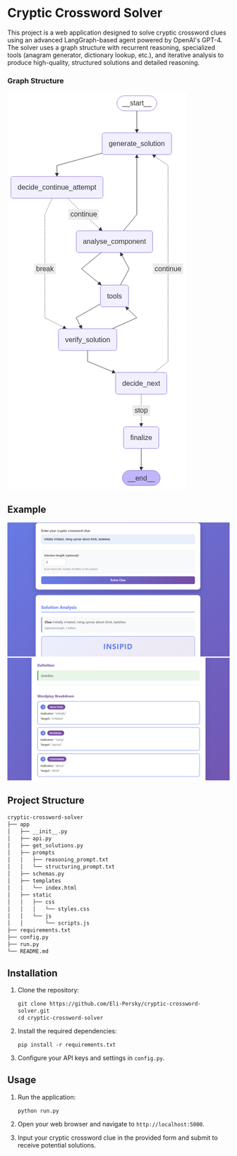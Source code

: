 # Cryptic Crossword Solver

This project is a web application designed to solve cryptic crossword clues using an advanced LangGraph-based agent powered by OpenAI's GPT-4. The solver uses a graph structure with recurrent reasoning, specialized tools (anagram generator, dictionary lookup, etc.), and iterative analysis to produce high-quality, structured solutions and detailed reasoning.

### Graph Structure
![LangGraph Structure](graph.png)

## Example

![example screenshot 1](https://github.com/Eli-Persky/cryptic-crossword-solver/blob/main/screenshot1.png)
![example screenshot 2](https://github.com/Eli-Persky/cryptic-crossword-solver/blob/main/screenshot2.png)

## Project Structure

```
cryptic-crossword-solver
├── app
│   ├── __init__.py
│   ├── api.py
│   ├── get_solutions.py
│   ├── prompts
│   │   ├── reasoning_prompt.txt
│   │   └── structuring_prompt.txt
│   ├── schemas.py
│   ├── templates
│   │   └── index.html
│   ├── static
│   │   ├── css
│   │   │   └── styles.css
│   │   └── js
│   │       └── scripts.js
├── requirements.txt
├── config.py
├── run.py
└── README.md
```

## Installation

1. Clone the repository:
   ```
   git clone https://github.com/Eli-Persky/cryptic-crossword-solver.git
   cd cryptic-crossword-solver
   ```

2. Install the required dependencies:
   ```
   pip install -r requirements.txt
   ```

3. Configure your API keys and settings in `config.py`.

## Usage

1. Run the application:
   ```
   python run.py
   ```

2. Open your web browser and navigate to `http://localhost:5000`.

3. Input your cryptic crossword clue in the provided form and submit to receive potential solutions.

